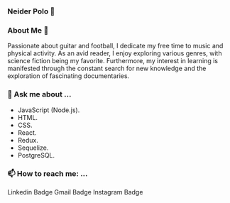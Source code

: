 ### Neider Polo 👋


### About Me 🔭

Passionate about guitar and football, I dedicate my free time to music and physical activity. As an avid reader, I enjoy exploring various genres, with science fiction being my favorite. Furthermore, my interest in learning is manifested through the constant search for new knowledge and the exploration of fascinating documentaries.
 
### 💬 Ask me about ...

* JavaScript (Node.js).
* HTML.
* CSS.
* React.
* Redux.
* Sequelize.
* PostgreSQL.

### 📫 How to reach me: ...

Linkedin Badge Gmail Badge Instagram Badge

   
<!--
**Neider690/Neider690** is a ✨ _special_ ✨ repository because its `README.md` (this file) appears on your GitHub profile.

Here are some ideas to get you started:

- 🔭 I’m currently working on ...
- 🌱 I’m currently learning ...
- 👯 I’m looking to collaborate on ...
- 🤔 I’m looking for help with ...
- 💬 Ask me about ...
- 📫 How to reach me: ...
- 😄 Pronouns: ...
- ⚡ Fun fact: ...
-->
